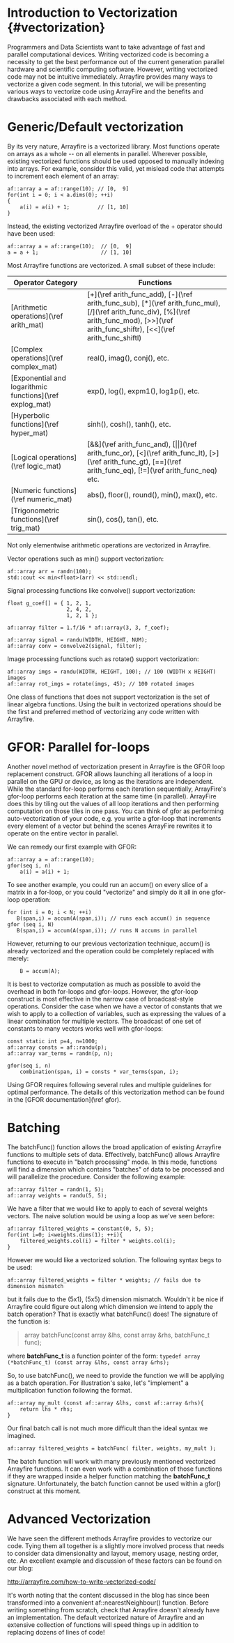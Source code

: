 Introduction to Vectorization {#vectorization}
===================

Programmers and Data Scientists want to take advantage of fast and parallel
computational devices. Writing vectorized code is becoming a necessity to get
the best performance out of the current generation parallel hardware and
scientific computing software. However, writing vectorized code may not be
intuitive immediately. Arrayfire provides many ways to vectorize a given code
segment. In this tutorial, we will be presenting various ways to vectorize code
using ArrayFire and the benefits and drawbacks associated with each method.

# Generic/Default vectorization
By its very nature, Arrayfire is a vectorized library. Most functions operate on
arrays as a whole -- on all elements in parallel. Wherever possible, existing
vectorized functions should be used opposed to manually indexing into arrays.
For example, consider this valid, yet mislead code that attempts to increment
each element of an array:
~~~~~~~~~~~~~~~~~~~~~~~~~~~~~~~~~~~~~~~~~~~~~~~~~~~~~~~~~~~~~~~~~~~~~~~{.cpp}
af::array a = af::range(10); // [0,  9]
for(int i = 0; i < a.dims(0); ++i)
{
    a(i) = a(i) + 1;         // [1, 10]
}
~~~~~~~~~~~~~~~~~~~~~~~~~~~~~~~~~~~~~~~~~~~~~~~~~~~~~~~~~~~~~~~~~~~~~~~

Instead, the existing vectorized Arrayfire overload of the + operator should have been used:
~~~~~~~~~~~~~~~~~~~~~~~~~~~~~~~~~~~~~~~~~~~~~~~~~~~~~~~~~~~~~~~~~~~~~~~{.cpp}
af::array a = af::range(10);  // [0,  9]
a = a + 1;                    // [1, 10]
~~~~~~~~~~~~~~~~~~~~~~~~~~~~~~~~~~~~~~~~~~~~~~~~~~~~~~~~~~~~~~~~~~~~~~~

Most Arrayfire functions are vectorized. A small subset of these include:

Operator Category                                           | Functions
------------------------------------------------------------|--------------------------
[Arithmetic operations](\ref arith_mat)                     | [+](\ref arith_func_add), [-](\ref arith_func_sub), [*](\ref arith_func_mul), [/](\ref arith_func_div), [%](\ref arith_func_mod), [>>](\ref arith_func_shiftr), [<<](\ref arith_func_shiftl)
[Complex operations](\ref complex_mat)                      | real(), imag(), conj(), etc.
[Exponential and logarithmic functions](\ref explog_mat)    | exp(), log(), expm1(), log1p(), etc.
[Hyperbolic functions](\ref hyper_mat)                      | sinh(), cosh(), tanh(), etc.
[Logical operations](\ref logic_mat)                        | [&&](\ref arith_func_and), [\|\|](\ref arith_func_or), [<](\ref arith_func_lt), [>](\ref arith_func_gt), [==](\ref arith_func_eq), [!=](\ref arith_func_neq) etc.
[Numeric functions](\ref numeric_mat)                       | abs(), floor(), round(), min(), max(), etc.
[Trigonometric functions](\ref trig_mat)                    | sin(), cos(), tan(), etc.

Not only elementwise arithmetic operations are vectorized in Arrayfire.

Vector operations such as min() support vectorization:
~~~~~~~~~~~~~~~~~~~~~~~~~~~~~~~~~~~~~~~~~~~~~~~~~~~~~~~~~~~~~~~~~~~~~~~{.cpp}
af::array arr = randn(100);
std::cout << min<float>(arr) << std::endl;
~~~~~~~~~~~~~~~~~~~~~~~~~~~~~~~~~~~~~~~~~~~~~~~~~~~~~~~~~~~~~~~~~~~~~~~

Signal processing functions like convolve() support vectorization:
~~~~~~~~~~~~~~~~~~~~~~~~~~~~~~~~~~~~~~~~~~~~~~~~~~~~~~~~~~~~~~~~~~~~~~~{.cpp}
float g_coef[] = { 1, 2, 1,
                   2, 4, 2,
                   1, 2, 1 };

af::array filter = 1.f/16 * af::array(3, 3, f_coef);

af::array signal = randu(WIDTH, HEIGHT, NUM);
af::array conv = convolve2(signal, filter);
~~~~~~~~~~~~~~~~~~~~~~~~~~~~~~~~~~~~~~~~~~~~~~~~~~~~~~~~~~~~~~~~~~~~~~~

Image processing functions such as rotate() support vectorization:
~~~~~~~~~~~~~~~~~~~~~~~~~~~~~~~~~~~~~~~~~~~~~~~~~~~~~~~~~~~~~~~~~~~~~~~{.cpp}
af::array imgs = randu(WIDTH, HEIGHT, 100); // 100 (WIDTH x HEIGHT) images
af::array rot_imgs = rotate(imgs, 45); // 100 rotated images
~~~~~~~~~~~~~~~~~~~~~~~~~~~~~~~~~~~~~~~~~~~~~~~~~~~~~~~~~~~~~~~~~~~~~~~

One class of functions that does not support vectorization is the set of linear
algebra functions. Using the built in vectorized operations should be the first
and preferred method of vectorizing any code written with Arrayfire.

# GFOR: Parallel for-loops
Another novel method of vectorization present in Arrayfire is the GFOR loop 
replacement construct. GFOR allows launching all iterations of a loop in parallel
on the GPU or device, as long as the iterations are independent. While the 
standard for-loop performs each iteration sequentially, ArrayFire's gfor-loop
performs each iteration at the same time (in parallel). ArrayFire does this by
tiling out the values of all loop iterations and then performing computation on 
those tiles in one pass. You can think of gfor as performing auto-vectorization
of your code, e.g. you write a gfor-loop that increments every element of a vector
but behind the scenes ArrayFire rewrites it to operate on the entire vector in
parallel.

We can remedy our first example with GFOR:
~~~~~~~~~~~~~~~~~~~~~~~~~~~~~~~~~~~~~~~~~~~~~~~~~~~~~~~~~~~~~~~~~~~~~~~{.cpp}
af::array a = af::range(10);
gfor(seq i, n)
    a(i) = a(i) + 1;
~~~~~~~~~~~~~~~~~~~~~~~~~~~~~~~~~~~~~~~~~~~~~~~~~~~~~~~~~~~~~~~~~~~~~~~

To see another example, you could run an accum() on every slice of a matrix in a
for-loop, or you could "vectorize" and simply do it all in one gfor-loop operation:
~~~~~~~~~~~~~~~~~~~~~~~~~~~~~~~~~~~~~~~~~~~~~~~~~~~~~~~~~~~~~~~~~~~~~~~{.cpp}
for (int i = 0; i < N; ++i)
   B(span,i) = accum(A(span,i)); // runs each accum() in sequence
gfor (seq i, N)
   B(span,i) = accum(A(span,i)); // runs N accums in parallel
~~~~~~~~~~~~~~~~~~~~~~~~~~~~~~~~~~~~~~~~~~~~~~~~~~~~~~~~~~~~~~~~~~~~~~~
However, returning to our previous vectorization technique, accum() is already
vectorized and the operation could be completely replaced with merely:
~~~~~~~~~~~~~~~~~~~~~~~~~~~~~~~~~~~~~~~~~~~~~~~~~~~~~~~~~~~~~~~~~~~~~~~{.cpp}
    B = accum(A);
~~~~~~~~~~~~~~~~~~~~~~~~~~~~~~~~~~~~~~~~~~~~~~~~~~~~~~~~~~~~~~~~~~~~~~~

It is best to vectorize computation as much as possible to avoid the overhead in
both for-loops and gfor-loops. However, the gfor-loop construct is most effective
in the narrow case of broadcast-style operations. Consider the case when we have
a vector of constants that we wish to apply to a collection of variables, such as
expressing the values of a linear combination for multiple vectors. The broadcast
of one set of constants to many vectors works well with gfor-loops:
~~~~~~~~~~~~~~~~~~~~~~~~~~~~~~~~~~~~~~~~~~~~~~~~~~~~~~~~~~~~~~~~~~~~~~~{.cpp}
const static int p=4, n=1000;
af::array consts = af::randu(p);
af::array var_terms = randn(p, n);

gfor(seq i, n)
    combination(span, i) = consts * var_terms(span, i);
~~~~~~~~~~~~~~~~~~~~~~~~~~~~~~~~~~~~~~~~~~~~~~~~~~~~~~~~~~~~~~~~~~~~~~~

Using GFOR requires following several rules and multiple guidelines for optimal performance.
The details of this vectorization method can be found in the [GFOR documentation](\ref gfor).

# Batching
The batchFunc() function allows the broad application of existing Arrayfire
functions to multiple sets of data. Effectively, batchFunc() allows Arrayfire
functions to execute in "batch processing" mode. In this mode, functions will
find a dimension which contains "batches" of data to be processed and will
parallelize the procedure.
Consider the following example:
~~~~~~~~~~~~~~~~~~~~~~~~~~~~~~~~~~~~~~~~~~~~~~~~~~~~~~~~~~~~~~~~~~~~~~~{.cpp}
af::array filter = randn(1, 5);
af::array weights = randu(5, 5);
~~~~~~~~~~~~~~~~~~~~~~~~~~~~~~~~~~~~~~~~~~~~~~~~~~~~~~~~~~~~~~~~~~~~~~~
We have a filter that we would like to apply to each of several weights vectors.
The naive solution would be using a loop as we've seen before:
~~~~~~~~~~~~~~~~~~~~~~~~~~~~~~~~~~~~~~~~~~~~~~~~~~~~~~~~~~~~~~~~~~~~~~~{.cpp}
af::array filtered_weights = constant(0, 5, 5);
for(int i=0; i<weights.dims(1); ++i){
    filtered_weights.col(i) = filter * weights.col(i);
}
~~~~~~~~~~~~~~~~~~~~~~~~~~~~~~~~~~~~~~~~~~~~~~~~~~~~~~~~~~~~~~~~~~~~~~~
However we would like a vectorized solution. The following syntax begs to be used:
~~~~~~~~~~~~~~~~~~~~~~~~~~~~~~~~~~~~~~~~~~~~~~~~~~~~~~~~~~~~~~~~~~~~~~~{.cpp}
af::array filtered_weights = filter * weights; // fails due to dimension mismatch
~~~~~~~~~~~~~~~~~~~~~~~~~~~~~~~~~~~~~~~~~~~~~~~~~~~~~~~~~~~~~~~~~~~~~~~
but it fails due to the (5x1), (5x5) dimension mismatch. Wouldn't it be nice if
Arrayfire could figure out along which dimension we intend to apply the batch
operation? That is exactly what batchFunc() does!
The signature of the function is:

> array batchFunc(const array &lhs, const array &rhs, batchFunc_t func);

where __batchFunc_t__ is a function pointer of the form:
`typedef array (*batchFunc_t) (const array &lhs, const array &rhs);`


So, to use batchFunc(), we need to provide the function we will be applying as a
batch operation. For illustration's sake, let's "implement" a multiplication
function following the format.
~~~~~~~~~~~~~~~~~~~~~~~~~~~~~~~~~~~~~~~~~~~~~~~~~~~~~~~~~~~~~~~~~~~~~~~{.cpp}
af::array my_mult (const af::array &lhs, const af::array &rhs){
    return lhs * rhs;
}
~~~~~~~~~~~~~~~~~~~~~~~~~~~~~~~~~~~~~~~~~~~~~~~~~~~~~~~~~~~~~~~~~~~~~~~

Our final batch call is not much more difficult than the ideal
syntax we imagined.
~~~~~~~~~~~~~~~~~~~~~~~~~~~~~~~~~~~~~~~~~~~~~~~~~~~~~~~~~~~~~~~~~~~~~~~{.cpp}
af::array filtered_weights = batchFunc( filter, weights, my_mult );
~~~~~~~~~~~~~~~~~~~~~~~~~~~~~~~~~~~~~~~~~~~~~~~~~~~~~~~~~~~~~~~~~~~~~~~

The batch function will work with many previously mentioned vectorized Arrayfire
functions. It can even work with a combination of those functions if they are
wrapped inside a helper function matching the __batchFunc_t__ signature. Unfortunately,
the batch function cannot be used within a gfor() construct at this moment.

# Advanced Vectorization
We have seen the different methods Arrayfire provides to vectorize our code. Tying
them all together is a slightly more involved process that needs to consider data
dimensionality and layout, memory usage, nesting order, etc. An excellent example
and discussion of these factors can be found on our blog:

http://arrayfire.com/how-to-write-vectorized-code/

It's worth noting that the content discussed in the blog has since been transformed
into a convenient af::nearestNeighbour() function. Before writing something from
scratch, check that Arrayfire doesn't already have an implementation. The default
vectorized nature of Arrayfire and an extensive collection of functions will
speed things up in addition to replacing dozens of lines of code!

